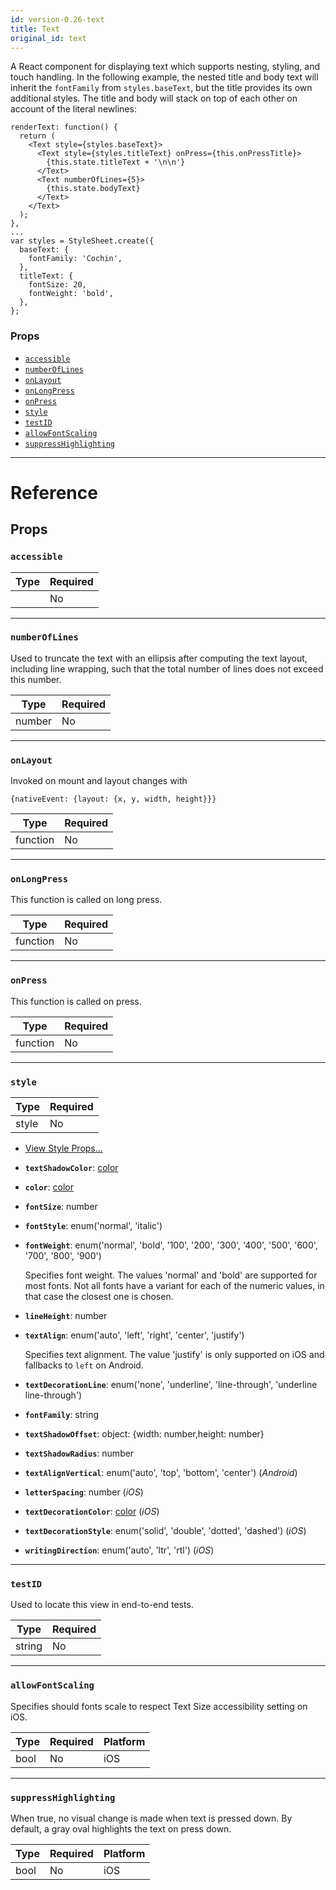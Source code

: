```yaml
---
id: version-0.26-text
title: Text
original_id: text
---
```

A React component for displaying text which supports nesting,
styling, and touch handling.  In the following example, the nested title and
body text will inherit the `fontFamily` from `styles.baseText`, but the title
provides its own additional styles.  The title and body will stack on top of
each other on account of the literal newlines:

```
renderText: function() {
  return (
    <Text style={styles.baseText}>
      <Text style={styles.titleText} onPress={this.onPressTitle}>
        {this.state.titleText + '\n\n'}
      </Text>
      <Text numberOfLines={5}>
        {this.state.bodyText}
      </Text>
    </Text>
  );
},
...
var styles = StyleSheet.create({
  baseText: {
    fontFamily: 'Cochin',
  },
  titleText: {
    fontSize: 20,
    fontWeight: 'bold',
  },
};
```

### Props

- [`accessible`](text.md#accessible)
- [`numberOfLines`](text.md#numberoflines)
- [`onLayout`](text.md#onlayout)
- [`onLongPress`](text.md#onlongpress)
- [`onPress`](text.md#onpress)
- [`style`](text.md#style)
- [`testID`](text.md#testid)
- [`allowFontScaling`](text.md#allowfontscaling)
- [`suppressHighlighting`](text.md#suppresshighlighting)






---

# Reference

## Props

### `accessible`



| Type | Required |
| - | - |
|  | No |




---

### `numberOfLines`

Used to truncate the text with an ellipsis after computing the text
layout, including line wrapping, such that the total number of lines
does not exceed this number.

| Type | Required |
| - | - |
| number | No |




---

### `onLayout`

Invoked on mount and layout changes with

  `{nativeEvent: {layout: {x, y, width, height}}}`

| Type | Required |
| - | - |
| function | No |




---

### `onLongPress`

This function is called on long press.

| Type | Required |
| - | - |
| function | No |




---

### `onPress`

This function is called on press.

| Type | Required |
| - | - |
| function | No |




---

### `style`



| Type | Required |
| - | - |
| style | No |


  - [View Style Props...](view-style-props.md#style)

  - **`textShadowColor`**: [color](colors.md)

  - **`color`**: [color](colors.md)

  - **`fontSize`**: number

  - **`fontStyle`**: enum('normal', 'italic')

  - **`fontWeight`**: enum('normal', 'bold', '100', '200', '300', '400', '500', '600', '700', '800', '900')

    Specifies font weight. The values 'normal' and 'bold' are supported for
    most fonts. Not all fonts have a variant for each of the numeric values,
    in that case the closest one is chosen.

  - **`lineHeight`**: number

  - **`textAlign`**: enum('auto', 'left', 'right', 'center', 'justify')

    Specifies text alignment. The value 'justify' is only supported on iOS and
    fallbacks to `left` on Android.

  - **`textDecorationLine`**: enum('none', 'underline', 'line-through', 'underline line-through')

  - **`fontFamily`**: string

  - **`textShadowOffset`**: object: {width: number,height: number}

  - **`textShadowRadius`**: number

  - **`textAlignVertical`**: enum('auto', 'top', 'bottom', 'center') (_Android_)

  - **`letterSpacing`**: number (_iOS_)

  - **`textDecorationColor`**: [color](colors.md) (_iOS_)

  - **`textDecorationStyle`**: enum('solid', 'double', 'dotted', 'dashed') (_iOS_)

  - **`writingDirection`**: enum('auto', 'ltr', 'rtl') (_iOS_)



---

### `testID`

Used to locate this view in end-to-end tests.

| Type | Required |
| - | - |
| string | No |




---

### `allowFontScaling`

Specifies should fonts scale to respect Text Size accessibility setting on iOS.


| Type | Required | Platform |
| - | - | - |
| bool | No | iOS  |




---

### `suppressHighlighting`

When true, no visual change is made when text is pressed down. By
default, a gray oval highlights the text on press down.


| Type | Required | Platform |
| - | - | - |
| bool | No | iOS  |






